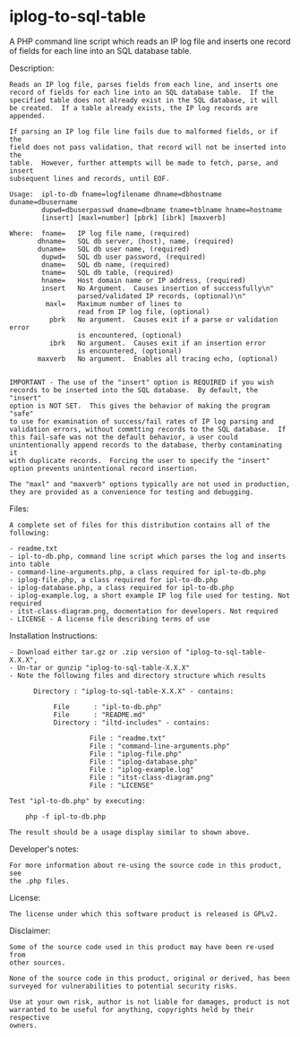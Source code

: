 iplog-to-sql-table
==================

A PHP command line script which reads an IP log file and inserts one record of fields for each line into an SQL database table.

Description:

    Reads an IP log file, parses fields from each line, and inserts one
    record of fields for each line into an SQL database table.  If the
    specified table does not already exist in the SQL database, it will
    be created.  If a table already exists, the IP log records are appended.

    If parsing an IP log file line fails due to malformed fields, or if the 
    field does not pass validation, that record will not be inserted into the
    table.  However, further attempts will be made to fetch, parse, and insert
    subsequent lines and records, until EOF.

    Usage:  ipl-to-db fname=logfilename dhname=dbhostname duname=dbusername
            dupwd=dbuserpasswd dname=dbname tname=tblname hname=hostname
            [insert] [maxl=number] [pbrk] [ibrk] [maxverb]
            
    Where:  fname=   IP log file name, (required)
           dhname=   SQL db server, (host), name, (required)
           duname=   SQL db user name, (required)
            dupwd=   SQL db user password, (required)
            dname=   SQL db name, (required)
            tname=   SQL db table, (required)
            hname=   Host domain name or IP address, (required)
            insert   No Argument.  Causes insertion of successfully\n"
                     parsed/validated IP records, (optional)\n"
             maxl=   Maximum number of lines to
                     read from IP log file, (optional)
              pbrk   No argument.  Causes exit if a parse or validation error
                     is encountered, (optional)
              ibrk   No argument.  Causes exit if an insertion error
                     is encountered, (optional)
           maxverb   No argument.  Enables all tracing echo, (optional)


    IMPORTANT - The use of the "insert" option is REQUIRED if you wish
    records to be inserted into the SQL database.  By default, the "insert"
    option is NOT SET.  This gives the behavior of making the program "safe"
    to use for examination of success/fail rates of IP log parsing and
    validation errors, without commtting records to the SQL database.  If
    this fail-safe was not the default behavior, a user could
    unintentionally append records to the database, therby contaminating it
    with duplicate records.  Forcing the user to specify the "insert"
    option prevents unintentional record insertion.
        
    The "maxl" and "maxverb" options typically are not used in production,
    they are provided as a convenience for testing and debugging.

Files:

    A complete set of files for this distribution contains all of the following:
    
    - readme.txt
    - ipl-to-db.php, command line script which parses the log and inserts into table
    - command-line-arguments.php, a class required for ipl-to-db.php
    - iplog-file.php, a class required for ipl-to-db.php
    - iplog-database.php, a class required for ipl-to-db.php
    - iplog-example.log, a short example IP log file used for testing. Not required
    - itst-class-diagram.png, docmentation for developers. Not required
    - LICENSE - A license file describing terms of use

Installation Instructions:

    - Download either tar.gz or .zip version of "iplog-to-sql-table-X.X.X",
    - Un-tar or gunzip "iplog-to-sql-table-X.X.X"
    - Note the following files and directory structure which results
    
          Directory : "iplog-to-sql-table-X.X.X" - contains:
          
               File      : "ipl-to-db.php"
               File      : "README.md"
               Directory : "iltd-includes" - contains:
               
                        File : "readme.txt"
                        File : "command-line-arguments.php"
                        File : "iplog-file.php"
                        File : "iplog-database.php"
                        File : "iplog-example.log"
                        File : "itst-class-diagram.png"
                        File : "LICENSE"
    
    Test "ipl-to-db.php" by executing:
    
        php -f ipl-to-db.php
        
    The result should be a usage display similar to shown above.
        
Developer's notes:

    For more information about re-using the source code in this product, see
    the .php files.

License:

    The license under which this software product is released is GPLv2.  

Disclaimer:

    Some of the source code used in this product may have been re-used from
    other sources.
    
    None of the source code in this product, original or derived, has been
    surveyed for vulnerabilities to potential security risks.
    
    Use at your own risk, author is not liable for damages, product is not
    warranted to be useful for anything, copyrights held by their respective
    owners.

